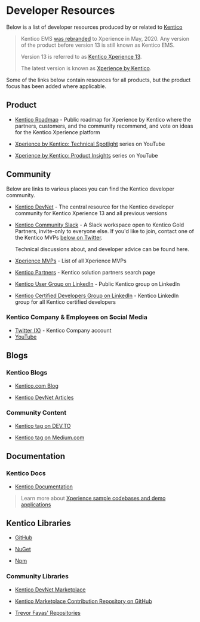# Developer Resources

Below is a list of developer resources produced by or related to [Kentico](https://www.kentico.com/)

> Kentico EMS [was rebranded](https://xperience.io/discover/blog/2020-05/accelerate-your-digital-transformation) to Xperience in May, 2020. Any version of the product before version 13 is still known as Kentico EMS.
>
> Version 13 is referred to as [Kentico Xperience 13](https://docs.xperience.io/13).
>
> The latest version is known as [Xperience by Kentico](https://docs.xperience.io/xp).

Some of the links below contain resources for all products, but the product focus has been added where applicable.

## Product

- [Kentico Roadmap](https://roadmap.kentico.com) - Public roadmap for Xperience by Kentico where the partners, customers, and the community recommend, and vote on ideas for the Kentico Xperience platform

- [Xperience by Kentico: Technical Spotlight](https://www.youtube.com/watch?v=lwwyFt1UEE4&list=PL9RdJplq_ukaIt4_V4GAbeJ_qk1AKuFrP&pp=iAQB) series on YouTube

- [Xperience by Kentico: Product Insights](https://www.youtube.com/watch?v=uu0Kg7yMXis&list=PL9RdJplq_ukZgxpMwqWEBTP1JY2bEIzKM&pp=iAQB) series on YouTube

## Community

Below are links to various places you can find the Kentico developer community.

- [Kentico DevNet](https://devnet.kentico.com/) - The central resource for the Kentico developer community for Kentico Xperience 13 and all previous versions

- [Kentico Community Slack](https://kentico-community.slack.com/) - A Slack workspace open to Kentico Gold Partners, invite-only to everyone else. If you'd like to join, contact one of the Kentico MVPs [below on Twitter](./#kentico-mvps).

  Technical discussions about, and developer advice can be found here.

- [Xperience MVPs](https://www.kentico.com/partners/mvp-program) - List of all Xperience MVPs

- [Kentico Partners](https://www.kentico.com/partners/find-a-partner) - Kentico solution partners search page

- [Kentico User Group on LinkedIn](https://www.linkedin.com/groups/970177/) - Public Kentico group on LinkedIn

- [Kentico Certified Developers Group on LinkedIn](https://www.linkedin.com/groups/3172023/) - Kentico LinkedIn group for all Kentico certified developers

### Kentico Company & Employees on Social Media

- [Twitter (X)](https://twitter.com/Kentico) - Kentico Company account
- [YouTube](https://www.youtube.com/kentico)

## Blogs

### Kentico Blogs

- [Kentico.com Blog](https://www.kentico.com/discover/blog?page=1)

- [Kentico DevNet Articles](https://devnet.kentico.com/articles)

### Community Content

- [Kentico tag on DEV.TO](https://dev.to/tag/kentico)

- [Kentico tag on Medium.com](https://medium.com/tag/kentico/archive)

## Documentation

### Kentico Docs

- [Kentico Documentation](https://docs.xperience.io)

> Learn more about [Xperience sample codebases and demo applications](https://devnet.kentico.com/articles/differences-between-kentico-xperience-sample-sites)

## Kentico Libraries

- [GitHub](https://github.com/orgs/Kentico/repositories?type=source)

- [NuGet](https://www.nuget.org/packages?q=kentico)

- [Npm](https://www.npmjs.com/search?q=kentico)

### Community Libraries

- [Kentico DevNet Marketplace](https://devnet.kentico.com/marketplace)

- [Kentico Marketplace Contribution Repository on GitHub](https://github.com/Kentico/devnet.kentico.com)

- [Trevor Fayas' Repositories](https://github.com/KenticoDevTrev/)
